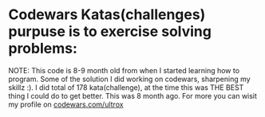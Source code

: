 # Codewars Katas(challenges) purpuse is to exercise solving problems:

NOTE: This code is 8-9 month old from when I started learning how to program. Some of the solution I did working on codewars, sharpening my skillz :). I did total of 178 kata(challenge), at the time this was THE BEST thing I could do to get better. This was 8 month ago.
For more you can wisit my profile on [codewars.com/ultrox](http://www.codewars.com/users/ultrox)
